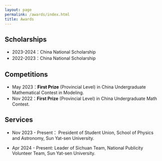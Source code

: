 ```yaml
---
layout: page
permalink: /awards/index.html
title: Awards
---
```


## Scholarships

- 2023-2024：China National Scholarship
- 2022-2023：China National Scholarship

## Competitions

- May 2023：**<font color='black'>First Prize</font>** (Provincial Level) in China Undergraduate Mathematical Contest in Modeling.
- Nov 2022：**First Prize** (Provincial Level) in China Undergraduate Math Contest.

## Services

- Nov 2023 - Present： President of Student Union, School of Physics and Astronomy, Sun Yat-sen University.

- Apr 2024 - Present:    Leader of Sichuan Team, National Publicity Volunteer Team, Sun Yat-sen University.

  
